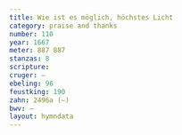 ```yaml
---
title: Wie ist es möglich, höchstes Licht
category: praise and thanks
number: 110
year: 1667
meter: 887 887
stanzas: 8
scripture: 
cruger: —
ebeling: 96
feustking: 190
zahn: 2496a (—)
bwv: —
layout: hymndata
---
```

<br>

